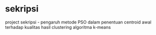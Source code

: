 # sekripsi
project sekripsi - pengaruh metode PSO dalam penentuan centroid awal terhadap kualitas hasil clustering algoritma k-means
